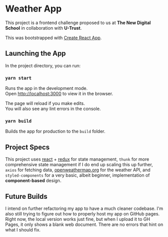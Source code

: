 # Weather App

This project is a frontend challenge proposed to us at **The New Digital School** in collaboration with **U-Trust**.

This was bootstrapped with [Create React App](https://github.com/facebookincubator/create-react-app).

## Launching the App

In the project directory, you can run:

### `yarn start`

Runs the app in the development mode.<br>
Open [http://localhost:3000](http://localhost:3000) to view it in the browser.

The page will reload if you make edits.<br>
You will also see any lint errors in the console.

### `yarn build`

Builds the app for production to the `build` folder.

## Project Specs

This project uses [react](https://reactjs.org/) + [redux](https://redux.js.org/) for state management, `thunk` for more comprehensive state management if I do end up scaling this up further, `axios` for fetching data, [openweathermap.org](https://openweathermap.org/forecast5) for the weather API, and `styled-components` for a very basic, albeit beginner, implementation of **component-based** design.

## Future Builds

I intend on further refactoring my app to have a much cleaner codebase. I'm also still trying to figure out how to properly host my app on GitHub pages. Right now, the local version works just fine, but when I upload it to GH Pages, it only shows a blank web document. There are no errors that hint on what I should fix.
